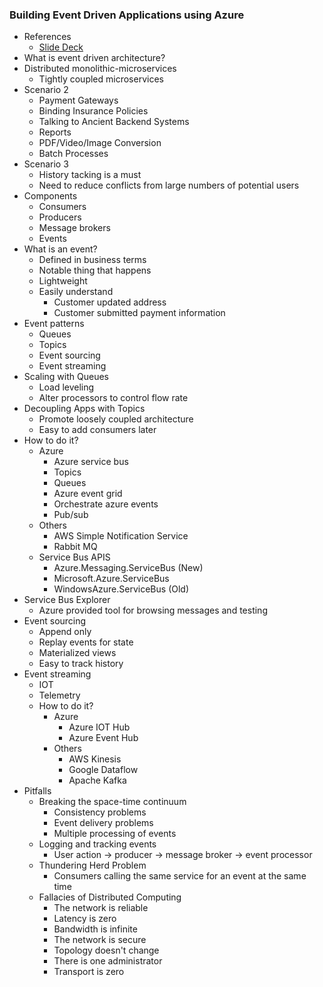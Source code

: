 ### Building Event Driven Applications using Azure
* References
  * [Slide Deck](https://github.com/DustinEwers/event-driven-arch-azure)
* What is event driven architecture?
* Distributed monolithic-microservices
  * Tightly coupled microservices
* Scenario 2
  * Payment Gateways
  * Binding Insurance Policies
  * Talking to Ancient Backend Systems
  * Reports
  * PDF/Video/Image Conversion
  * Batch Processes
* Scenario 3
  * History tacking is a must
  * Need to reduce conflicts from large numbers of potential users
* Components
  * Consumers
  * Producers
  * Message brokers
  * Events
* What is an event?
  * Defined in business terms
  * Notable thing that happens
  * Lightweight
  * Easily understand
    * Customer updated address
    * Customer submitted payment information
* Event patterns
  * Queues
  * Topics
  * Event sourcing
  * Event streaming
* Scaling with Queues
  * Load leveling
  * Alter processors to control flow rate
* Decoupling Apps with Topics
  * Promote loosely coupled architecture
  * Easy to add consumers later
* How to do it?
  * Azure
    * Azure service bus
    * Topics
    * Queues
    * Azure event grid
    * Orchestrate azure events
    * Pub/sub
  * Others
    * AWS Simple Notification Service
    * Rabbit MQ
  * Service Bus APIS
    * Azure.Messaging.ServiceBus (New)
    * Microsoft.Azure.ServiceBus
    * WindowsAzure.ServiceBus (Old)
* Service Bus Explorer
  * Azure provided tool for browsing messages and testing
* Event sourcing
  * Append only
  * Replay events for state
  * Materialized views
  * Easy to track history
* Event streaming
  * IOT
  * Telemetry
  * How to do it?
    * Azure
      * Azure IOT Hub
      * Azure Event Hub
    * Others
      * AWS Kinesis
      * Google Dataflow
      * Apache Kafka
* Pitfalls
  * Breaking the space-time continuum
    * Consistency problems
    * Event delivery problems
    * Multiple processing of events
  * Logging and tracking events
    * User action -> producer -> message broker -> event processor
  * Thundering Herd Problem
    * Consumers calling the same service for an event at the same time
  * Fallacies of Distributed Computing
    * The network is reliable
    * Latency is zero
    * Bandwidth is infinite
    * The network is secure
    * Topology doesn't change
    * There is one administrator
    * Transport is zero
